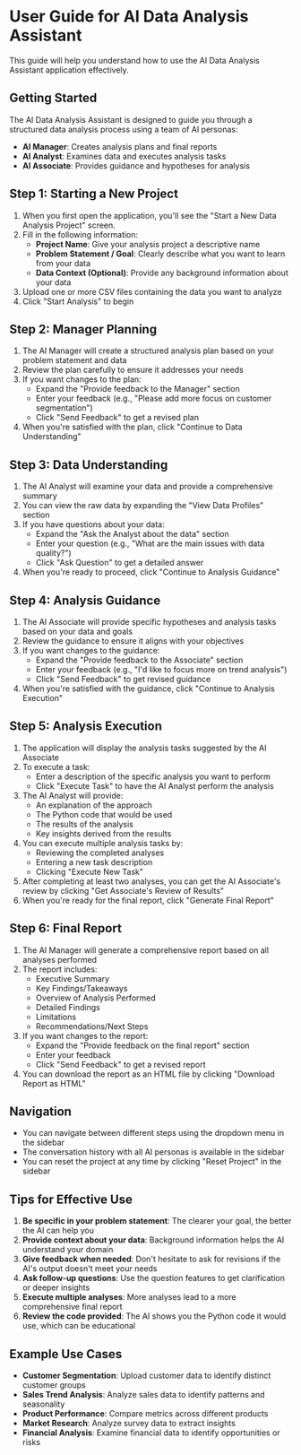# User Guide for AI Data Analysis Assistant

This guide will help you understand how to use the AI Data Analysis Assistant application effectively.

## Getting Started

The AI Data Analysis Assistant is designed to guide you through a structured data analysis process using a team of AI personas:

- **AI Manager**: Creates analysis plans and final reports
- **AI Analyst**: Examines data and executes analysis tasks
- **AI Associate**: Provides guidance and hypotheses for analysis

## Step 1: Starting a New Project

1. When you first open the application, you'll see the "Start a New Data Analysis Project" screen.
2. Fill in the following information:
   - **Project Name**: Give your analysis project a descriptive name
   - **Problem Statement / Goal**: Clearly describe what you want to learn from your data
   - **Data Context (Optional)**: Provide any background information about your data
3. Upload one or more CSV files containing the data you want to analyze
4. Click "Start Analysis" to begin

## Step 2: Manager Planning

1. The AI Manager will create a structured analysis plan based on your problem statement and data
2. Review the plan carefully to ensure it addresses your needs
3. If you want changes to the plan:
   - Expand the "Provide feedback to the Manager" section
   - Enter your feedback (e.g., "Please add more focus on customer segmentation")
   - Click "Send Feedback" to get a revised plan
4. When you're satisfied with the plan, click "Continue to Data Understanding"

## Step 3: Data Understanding

1. The AI Analyst will examine your data and provide a comprehensive summary
2. You can view the raw data by expanding the "View Data Profiles" section
3. If you have questions about your data:
   - Expand the "Ask the Analyst about the data" section
   - Enter your question (e.g., "What are the main issues with data quality?")
   - Click "Ask Question" to get a detailed answer
4. When you're ready to proceed, click "Continue to Analysis Guidance"

## Step 4: Analysis Guidance

1. The AI Associate will provide specific hypotheses and analysis tasks based on your data and goals
2. Review the guidance to ensure it aligns with your objectives
3. If you want changes to the guidance:
   - Expand the "Provide feedback to the Associate" section
   - Enter your feedback (e.g., "I'd like to focus more on trend analysis")
   - Click "Send Feedback" to get revised guidance
4. When you're satisfied with the guidance, click "Continue to Analysis Execution"

## Step 5: Analysis Execution

1. The application will display the analysis tasks suggested by the AI Associate
2. To execute a task:
   - Enter a description of the specific analysis you want to perform
   - Click "Execute Task" to have the AI Analyst perform the analysis
3. The AI Analyst will provide:
   - An explanation of the approach
   - The Python code that would be used
   - The results of the analysis
   - Key insights derived from the results
4. You can execute multiple analysis tasks by:
   - Reviewing the completed analyses
   - Entering a new task description
   - Clicking "Execute New Task"
5. After completing at least two analyses, you can get the AI Associate's review by clicking "Get Associate's Review of Results"
6. When you're ready for the final report, click "Generate Final Report"

## Step 6: Final Report

1. The AI Manager will generate a comprehensive report based on all analyses performed
2. The report includes:
   - Executive Summary
   - Key Findings/Takeaways
   - Overview of Analysis Performed
   - Detailed Findings
   - Limitations
   - Recommendations/Next Steps
3. If you want changes to the report:
   - Expand the "Provide feedback on the final report" section
   - Enter your feedback
   - Click "Send Feedback" to get a revised report
4. You can download the report as an HTML file by clicking "Download Report as HTML"

## Navigation

- You can navigate between different steps using the dropdown menu in the sidebar
- The conversation history with all AI personas is available in the sidebar
- You can reset the project at any time by clicking "Reset Project" in the sidebar

## Tips for Effective Use

1. **Be specific in your problem statement**: The clearer your goal, the better the AI can help you
2. **Provide context about your data**: Background information helps the AI understand your domain
3. **Give feedback when needed**: Don't hesitate to ask for revisions if the AI's output doesn't meet your needs
4. **Ask follow-up questions**: Use the question features to get clarification or deeper insights
5. **Execute multiple analyses**: More analyses lead to a more comprehensive final report
6. **Review the code provided**: The AI shows you the Python code it would use, which can be educational

## Example Use Cases

- **Customer Segmentation**: Upload customer data to identify distinct customer groups
- **Sales Trend Analysis**: Analyze sales data to identify patterns and seasonality
- **Product Performance**: Compare metrics across different products
- **Market Research**: Analyze survey data to extract insights
- **Financial Analysis**: Examine financial data to identify opportunities or risks

